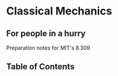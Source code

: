 # Classical Mechanics
## For people in a hurry

Preparation notes for MIT's 8.309

## Table of Contents